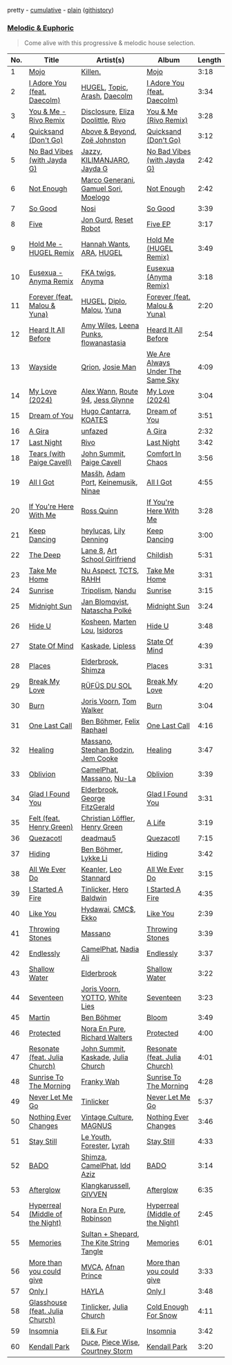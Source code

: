 pretty - [cumulative](/playlists/cumulative/Melodic%20&%20Euphoric.md) - [plain](/playlists/plain/37i9dQZF1DWTiVLKoHQ1yC) ([githistory](https://github.githistory.xyz/vitokorn/spotify-playlist-archive/blob/master/playlists/plain/37i9dQZF1DWTiVLKoHQ1yC))
### [Melodic & Euphoric](https://open.spotify.com/playlist/37i9dQZF1DWTiVLKoHQ1yC)

> Come alive with this progressive & melodic house selection.

| No. | Title | Artist(s) | Album | Length |
|---|---|---|---|---|
| 1 | [Mojo](https://open.spotify.com/track/1TUwu9RxQ8d7jbLBjow84b) | [Killen.](https://open.spotify.com/artist/0faVSLrVTvEXkpSVBUQ3Wt) | [Mojo](https://open.spotify.com/album/2Hm8DVrE5D2jTdS19n9Q2d) | 3:18 |
| 2 | [I Adore You (feat. Daecolm)](https://open.spotify.com/track/5nPbKG04fhLkIAjcPFaZq7) | [HUGEL](https://open.spotify.com/artist/5PlfkPxwCpRRWQJBxCa0By), [Topic](https://open.spotify.com/artist/0u6GtibW46tFX7koQ6uNJZ), [Arash](https://open.spotify.com/artist/7hQmAXAzWI6D350VTgkKTG), [Daecolm](https://open.spotify.com/artist/1IFAU4mznUcfPVP9z2c24N) | [I Adore You (feat. Daecolm)](https://open.spotify.com/album/5MrdEMJrBnauBJsd1nYY00) | 3:34 |
| 3 | [You & Me - Rivo Remix](https://open.spotify.com/track/0xoYZ45fgTfyQYREZPN7Sa) | [Disclosure](https://open.spotify.com/artist/6nS5roXSAGhTGr34W6n7Et), [Eliza Doolittle](https://open.spotify.com/artist/14L5rpGTLVUz1pD8fUeJB1), [Rivo](https://open.spotify.com/artist/2NrprO4CludRmaWtpqud10) | [You & Me (Rivo Remix)](https://open.spotify.com/album/3QIGpfgWXKujfMaecgKV9u) | 3:28 |
| 4 | [Quicksand (Don't Go)](https://open.spotify.com/track/31bZ1mzfyByfW5uPw1lxT7) | [Above & Beyond](https://open.spotify.com/artist/10gzBoINW3cLJfZUka8Zoe), [Zoë Johnston](https://open.spotify.com/artist/3dWyWwLvZWsWtXZHhmAiFL) | [Quicksand (Don't Go)](https://open.spotify.com/album/0WCqTOZHxoqdZBkwuyXZEC) | 3:12 |
| 5 | [No Bad Vibes (with Jayda G)](https://open.spotify.com/track/4DK8lTWgFCZRcErLgHQXWl) | [Jazzy](https://open.spotify.com/artist/7zAAwgV5Wqmvpb4GzvlRkP), [KILIMANJARO](https://open.spotify.com/artist/4QGD0m9AGZixhuPAzaBeD7), [Jayda G](https://open.spotify.com/artist/3NKVm2Jedcf6ibJr6pMUVx) | [No Bad Vibes (with Jayda G)](https://open.spotify.com/album/7m26pLm2a8SYagLBTD1I8W) | 2:42 |
| 6 | [Not Enough](https://open.spotify.com/track/0N2ZgOlNSHLZW18xbzRQIZ) | [Marco Generani](https://open.spotify.com/artist/6OFkyZFXxnH0hLJ4yeF7ki), [Gamuel Sori](https://open.spotify.com/artist/4lNfGpoJrHMGdxV4KoRsoi), [Moelogo](https://open.spotify.com/artist/6mctsJBrfcWvWH7S8h716D) | [Not Enough](https://open.spotify.com/album/3i5A2OxKlm9BJomyrYXE6U) | 2:42 |
| 7 | [So Good](https://open.spotify.com/track/2S9jqUEI9fiDNtSH707KR4) | [Nosi](https://open.spotify.com/artist/4XECs6DHU3xRrr0uydWY2R) | [So Good](https://open.spotify.com/album/4XdGFi19TK15rVAH9MiFBE) | 3:39 |
| 8 | [Five](https://open.spotify.com/track/1AyWOwYZStmF5jtgNThUWd) | [Jon Gurd](https://open.spotify.com/artist/2Nd5J1iedlzuNp32YYNuAl), [Reset Robot](https://open.spotify.com/artist/7hmPLllWGkE1X101Wv4vb3) | [Five EP](https://open.spotify.com/album/1d1C5lZ34OxnzawtsFMnCD) | 3:17 |
| 9 | [Hold Me - HUGEL Remix](https://open.spotify.com/track/0seRK4ZwnDsM2mNhbjmA3e) | [Hannah Wants](https://open.spotify.com/artist/7sK4hnuUOXw6VStDw0q8NI), [ARA](https://open.spotify.com/artist/2hhItOB9DuMhxXkU26wgZK), [HUGEL](https://open.spotify.com/artist/5PlfkPxwCpRRWQJBxCa0By) | [Hold Me (HUGEL Remix)](https://open.spotify.com/album/4urqiH5imumvebwWjvkbGD) | 3:49 |
| 10 | [Eusexua - Anyma Remix](https://open.spotify.com/track/6uS58ykUmaKr8YWIecDPP6) | [FKA twigs](https://open.spotify.com/artist/6nB0iY1cjSY1KyhYyuIIKH), [Anyma](https://open.spotify.com/artist/4iBwchw0U0GZv5RfVYSMxN) | [Eusexua (Anyma Remix)](https://open.spotify.com/album/3XNLi9xalekB3v4swIj7zN) | 3:18 |
| 11 | [Forever (feat. Malou & Yuna)](https://open.spotify.com/track/0WS1qLcXKsCGt5e3dqq30S) | [HUGEL](https://open.spotify.com/artist/5PlfkPxwCpRRWQJBxCa0By), [Diplo](https://open.spotify.com/artist/5fMUXHkw8R8eOP2RNVYEZX), [Malou](https://open.spotify.com/artist/5mU7ohKXRejACFS8eZIixp), [Yuna](https://open.spotify.com/artist/3kHVioJpVxlazAAKQ64pC1) | [Forever (feat. Malou & Yuna)](https://open.spotify.com/album/4nXpTQXjFGtB5n3vC76IBR) | 2:20 |
| 12 | [Heard It All Before](https://open.spotify.com/track/0myWiaL4haQPN2uPZvVwc2) | [Amy Wiles](https://open.spotify.com/artist/4ztolv1NbTfNxSjS1EgtOX), [Leena Punks](https://open.spotify.com/artist/4v86SW8ZXq6cYAvMnaqYWt), [flowanastasia](https://open.spotify.com/artist/6AAhs4ooZ8UUIuuhWj1ZjM) | [Heard It All Before](https://open.spotify.com/album/6oX3DYMCxQrrwTpaMZc8VH) | 2:54 |
| 13 | [Wayside](https://open.spotify.com/track/41BRWHGuqEcSZszacBBCld) | [Qrion](https://open.spotify.com/artist/0bGDTQ78MVgI5Snqo9KJZw), [Josie Man](https://open.spotify.com/artist/1bkxOwOWP9R4SzB6poMhtQ) | [We Are Always Under The Same Sky](https://open.spotify.com/album/0SpZZ8NyMsk2xlKrp9rBkJ) | 4:09 |
| 14 | [My Love (2024)](https://open.spotify.com/track/2nljjiWhzVIugb5vgEMQQk) | [Alex Wann](https://open.spotify.com/artist/6PTNNcLg90Kkl89JcEwKhT), [Route 94](https://open.spotify.com/artist/1dgdvbogmctybPrGEcnYf6), [Jess Glynne](https://open.spotify.com/artist/4ScCswdRlyA23odg9thgIO) | [My Love (2024)](https://open.spotify.com/album/73PdhRzMikkkImZ4qHOzZ3) | 3:04 |
| 15 | [Dream of You](https://open.spotify.com/track/2XAwf3OU5APIc4OIn62AjC) | [Hugo Cantarra](https://open.spotify.com/artist/7bI21Y9xsFRFVtt3cWf73n), [KOATES](https://open.spotify.com/artist/5YSPtpr66K8oOTvy3UjDcj) | [Dream of You](https://open.spotify.com/album/43K4hlaKhlSAIRgUb5zMPg) | 3:51 |
| 16 | [A Gira](https://open.spotify.com/track/5QwJtoSfJqEPHlNCm46uex) | [unfazed](https://open.spotify.com/artist/6Wum1TGlR5ndmClcDmHeg0) | [A Gira](https://open.spotify.com/album/2rC25GOtlshiG5XOkXIh1E) | 2:32 |
| 17 | [Last Night](https://open.spotify.com/track/2fr3zUXQFLztUhpfBu6Wpq) | [Rivo](https://open.spotify.com/artist/2NrprO4CludRmaWtpqud10) | [Last Night](https://open.spotify.com/album/61FSTdvDNl2fNqdGKTrXib) | 3:42 |
| 18 | [Tears (with Paige Cavell)](https://open.spotify.com/track/2NKwz3gyK8da44pR2ZbiM1) | [John Summit](https://open.spotify.com/artist/7kNqXtgeIwFtelmRjWv205), [Paige Cavell](https://open.spotify.com/artist/6K3xqGQiS7BLYG6llkAF24) | [Comfort In Chaos](https://open.spotify.com/album/2pHm3ZP2R3phzCYi7ilGN2) | 3:56 |
| 19 | [All I Got](https://open.spotify.com/track/2LMK2xLfWLKbfjZgtBWByM) | [Masšh](https://open.spotify.com/artist/6QRqfE9Na7BRYG1mxRYqGs), [Adam Port](https://open.spotify.com/artist/2loEsOijJ6XiGzWYFXMIRk), [Keinemusik](https://open.spotify.com/artist/26WKgv73kRHD0gEDKD1i8j), [Ninae](https://open.spotify.com/artist/5aTBULJ6efMF1VyzcxMXa6) | [All I Got](https://open.spotify.com/album/7Mmq6Qpis7mg3g8j4uzBTL) | 4:55 |
| 20 | [If You're Here With Me](https://open.spotify.com/track/1gp4PEvDlABR6els2tgWdc) | [Ross Quinn](https://open.spotify.com/artist/7zaRAbRhvbrGObP8CjdTsr) | [If You're Here With Me](https://open.spotify.com/album/5uYuUtiS2gs7X2tVLGkz6M) | 3:28 |
| 21 | [Keep Dancing](https://open.spotify.com/track/0WYihY6WRZeHYixHV6cMSP) | [heylucas](https://open.spotify.com/artist/4hheW577K2nAMAwDuTGAA4), [Lily Denning](https://open.spotify.com/artist/3gY5phLoPwEPBcHXck53XX) | [Keep Dancing](https://open.spotify.com/album/7478dTxcx2Gg9zuoKLF3RG) | 3:00 |
| 22 | [The Deep](https://open.spotify.com/track/71RUnMMD5MX4ew96dMDCl4) | [Lane 8](https://open.spotify.com/artist/27gtK7m9vYwCyJ04zz0kIb), [Art School Girlfriend](https://open.spotify.com/artist/3rtvvt1kuQ4luEWq8epaHD) | [Childish](https://open.spotify.com/album/2tj4SjIgpp92mAT2wtiDoZ) | 5:31 |
| 23 | [Take Me Home](https://open.spotify.com/track/595mcofiqQr4E0Ihpr5ZMA) | [Nu Aspect](https://open.spotify.com/artist/4NhRml5ZOfNaYJAHUE0XwT), [TCTS](https://open.spotify.com/artist/1mFGfrveXbpolppPgO29Io), [RAHH](https://open.spotify.com/artist/1WR2sls6n0N1usqywvysnX) | [Take Me Home](https://open.spotify.com/album/0XDch3owENNks3bapuFjAs) | 3:31 |
| 24 | [Sunrise](https://open.spotify.com/track/5B4s1YdlPmrvw0ezwn4Dsb) | [Tripolism](https://open.spotify.com/artist/18JlbX3l0yzlwdnQVJrLsp), [Nandu](https://open.spotify.com/artist/5Kf73Whb7MShPJMFlvv8k0) | [Sunrise](https://open.spotify.com/album/3jL6JX0ASVF3UX9P8mZQdV) | 3:15 |
| 25 | [Midnight Sun](https://open.spotify.com/track/5H5wa2EQJyOkR0ghHZDcNI) | [Jan Blomqvist](https://open.spotify.com/artist/5wMlMjOLeJfS5DfxqGfm83), [Natascha Polké](https://open.spotify.com/artist/5FLN3H4PiuUQMmFzGmcQ96) | [Midnight Sun](https://open.spotify.com/album/7rsuL0QKTG0jAceR17H1uZ) | 3:24 |
| 26 | [Hide U](https://open.spotify.com/track/4V5CI7i0zZJxXUgwzfjuDI) | [Kosheen](https://open.spotify.com/artist/5squ8uM6fhMQY71t9xobJC), [Marten Lou](https://open.spotify.com/artist/7MmHXD2ESooP0XdgrVuKTK), [Isidoros](https://open.spotify.com/artist/7mruJTmwlBJyHBAdnMtCrb) | [Hide U](https://open.spotify.com/album/1M1V1AUFqCvUMqREoveuAG) | 3:48 |
| 27 | [State Of Mind](https://open.spotify.com/track/769a3KrWIeyqIeAsKSyq2Y) | [Kaskade](https://open.spotify.com/artist/6TQj5BFPooTa08A7pk8AQ1), [Lipless](https://open.spotify.com/artist/0XmmX4fE4SiRMu3ICsP5sA) | [State Of Mind](https://open.spotify.com/album/3l1Cs2OVHkj5aLiFHyOlDg) | 4:39 |
| 28 | [Places](https://open.spotify.com/track/2YiczArWQL4ScWgYrX7AXw) | [Elderbrook](https://open.spotify.com/artist/2vf4pRsEY6LpL5tKmqWb64), [Shimza](https://open.spotify.com/artist/0WHbjg8hVel1R9kq5794HX) | [Places](https://open.spotify.com/album/0ztVQzAWvrm8HBVwebIsyM) | 3:31 |
| 29 | [Break My Love](https://open.spotify.com/track/3tqyv30P7pO53IAIUo8IeN) | [RÜFÜS DU SOL](https://open.spotify.com/artist/5Pb27ujIyYb33zBqVysBkj) | [Break My Love](https://open.spotify.com/album/52LgW9Zy9r1T3uVsT07Y6Y) | 4:20 |
| 30 | [Burn](https://open.spotify.com/track/6Qjj2GM9yVFD4mM9L3EfUx) | [Joris Voorn](https://open.spotify.com/artist/4jGpKAmwvU263l0tUh4xKU), [Tom Walker](https://open.spotify.com/artist/7z2avKuuiMAT4XZJFv8Rvh) | [Burn](https://open.spotify.com/album/4VoDJLEzNcvNIMDSZ684yk) | 3:04 |
| 31 | [One Last Call](https://open.spotify.com/track/30nygP64gBZqbLoWC72vNq) | [Ben Böhmer](https://open.spotify.com/artist/5tDjiBYUsTqzd0RkTZxK7u), [Felix Raphael](https://open.spotify.com/artist/4nknUpUYu4baxWwkunq81Z) | [One Last Call](https://open.spotify.com/album/4P5fu99YdeoP7K29RyOvyy) | 4:16 |
| 32 | [Healing](https://open.spotify.com/track/1tRD1LXAAy2VPKwdVoHIMI) | [Massano](https://open.spotify.com/artist/6htWLP8aiuf19FYMA4VQAZ), [Stephan Bodzin](https://open.spotify.com/artist/2nq2BeSbzExGAv3Y4HgUf7), [Jem Cooke](https://open.spotify.com/artist/0AkL5tzM3UsDlWak9E0OwH) | [Healing](https://open.spotify.com/album/11MWTmeKNRaPCGR9wcFsGp) | 3:47 |
| 33 | [Oblivion](https://open.spotify.com/track/6nuqo0u5Ex03YMRL0SdyLs) | [CamelPhat](https://open.spotify.com/artist/240wlM8vDrf6S4zCyzGj2W), [Massano](https://open.spotify.com/artist/6htWLP8aiuf19FYMA4VQAZ), [Nu-La](https://open.spotify.com/artist/4yzrGOiPCcssfpKBT0bnHR) | [Oblivion](https://open.spotify.com/album/2K5l5X07mVNjRbJ0myFG9X) | 3:39 |
| 34 | [Glad I Found You](https://open.spotify.com/track/4D7WGniYHsapNrosDX8KDK) | [Elderbrook](https://open.spotify.com/artist/2vf4pRsEY6LpL5tKmqWb64), [George FitzGerald](https://open.spotify.com/artist/3KOHpygRuo1ruQAbEneR3t) | [Glad I Found You](https://open.spotify.com/album/5zB2w539G0UD6sGpnevP07) | 3:31 |
| 35 | [Felt (feat. Henry Green)](https://open.spotify.com/track/6aZdYHEp6dkDOczK60y41d) | [Christian Löffler](https://open.spotify.com/artist/3tSvlEzeDnVbQJBTkIA6nO), [Henry Green](https://open.spotify.com/artist/0VbDAlm2KUlKI5UhXRBKWp) | [A Life](https://open.spotify.com/album/4NFeATnC0BhLtvXInTdO9R) | 3:19 |
| 36 | [Quezacotl](https://open.spotify.com/track/24jPquymYcAxmOUXwjJwLk) | [deadmau5](https://open.spotify.com/artist/2CIMQHirSU0MQqyYHq0eOx) | [Quezacotl](https://open.spotify.com/album/1wU8NaPgbgLvsK8tUA2t2z) | 7:15 |
| 37 | [Hiding](https://open.spotify.com/track/3kFnwZHnMMNeO2YpOZyZVw) | [Ben Böhmer](https://open.spotify.com/artist/5tDjiBYUsTqzd0RkTZxK7u), [Lykke Li](https://open.spotify.com/artist/6oBm8HB0yfrIc9IHbxs6in) | [Hiding](https://open.spotify.com/album/0bmziZNLLEcA5Av2v3DgHx) | 3:42 |
| 38 | [All We Ever Do](https://open.spotify.com/track/1J0k2Hz5YkuMwpUG2bOxjw) | [Keanler](https://open.spotify.com/artist/1TMkg5qcE49Wc66pPls4NK), [Leo Stannard](https://open.spotify.com/artist/37fzXndf2fxVrk7qarhyo0) | [All We Ever Do](https://open.spotify.com/album/3pOmkq9d9mm07H7iVYrZjV) | 3:15 |
| 39 | [I Started A Fire](https://open.spotify.com/track/2uJHnCeUc7aqiGwjHel34e) | [Tinlicker](https://open.spotify.com/artist/5EmEZjq8eHEC6qFnT63Lza), [Hero Baldwin](https://open.spotify.com/artist/3F5e8tUWnf1MKKwW89rSg6) | [I Started A Fire](https://open.spotify.com/album/2ATyX4rOvSRp5dZk6PlsUH) | 4:35 |
| 40 | [Like You](https://open.spotify.com/track/5cTXoEwwSBUchuNGeURbZT) | [Hydawai](https://open.spotify.com/artist/5adV10VCaQCO3HJLlVQiFZ), [CMC$](https://open.spotify.com/artist/78DWNk8gFHU30TGITAgbM7), [Ekko](https://open.spotify.com/artist/4QKGlPUIuL7IzE4vsVwIu6) | [Like You](https://open.spotify.com/album/1K6suHCZSSwuZucm6H8ypP) | 2:39 |
| 41 | [Throwing Stones](https://open.spotify.com/track/1IWIcqxOyoCDnzRHKTc1F5) | [Massano](https://open.spotify.com/artist/6htWLP8aiuf19FYMA4VQAZ) | [Throwing Stones](https://open.spotify.com/album/1oqD3HkCzU48MmKANuFb6c) | 3:39 |
| 42 | [Endlessly](https://open.spotify.com/track/6QeO1fYyKamrW3JcdlfSoP) | [CamelPhat](https://open.spotify.com/artist/240wlM8vDrf6S4zCyzGj2W), [Nadia Ali](https://open.spotify.com/artist/1C60viSZv6BoYtrnkZ44g5) | [Endlessly](https://open.spotify.com/album/1xxj3i8zJ8a9mFIf23ymLv) | 3:37 |
| 43 | [Shallow Water](https://open.spotify.com/track/74gSgOTNzmotJKcyKRpjom) | [Elderbrook](https://open.spotify.com/artist/2vf4pRsEY6LpL5tKmqWb64) | [Shallow Water](https://open.spotify.com/album/4cMVEtKn0ikqpYrHpHq89w) | 3:22 |
| 44 | [Seventeen](https://open.spotify.com/track/7JWcNzIEvT4YIS0hplWZBs) | [Joris Voorn](https://open.spotify.com/artist/4jGpKAmwvU263l0tUh4xKU), [YOTTO](https://open.spotify.com/artist/5Dyfxq0ZrFjjeFBdSNxDbo), [White Lies](https://open.spotify.com/artist/6ssXMmc5EOUrauZxirM910) | [Seventeen](https://open.spotify.com/album/18n4STVyi9RQAlFSYINDf3) | 3:23 |
| 45 | [Martin](https://open.spotify.com/track/6o9cf8uFietnTZLtSGCvHH) | [Ben Böhmer](https://open.spotify.com/artist/5tDjiBYUsTqzd0RkTZxK7u) | [Bloom](https://open.spotify.com/album/57OLEpkhCXysV9FWrSbwid) | 3:49 |
| 46 | [Protected](https://open.spotify.com/track/1cRRIRrUiPnLOvsnWNhoH9) | [Nora En Pure](https://open.spotify.com/artist/24DO0PijjITGIEWsO8XaPs), [Richard Walters](https://open.spotify.com/artist/3rUqgY188kWz0hKkqnpk9F) | [Protected](https://open.spotify.com/album/4MOIA5rcy0XfN7kRWmSukG) | 4:00 |
| 47 | [Resonate (feat. Julia Church)](https://open.spotify.com/track/2pvQCbUnXHOpAcJOkgAYmZ) | [John Summit](https://open.spotify.com/artist/7kNqXtgeIwFtelmRjWv205), [Kaskade](https://open.spotify.com/artist/6TQj5BFPooTa08A7pk8AQ1), [Julia Church](https://open.spotify.com/artist/4dHGNdVhBxCJUyMk9dR727) | [Resonate (feat. Julia Church)](https://open.spotify.com/album/7r9LSib4rKpvAS9hTRt1QJ) | 4:01 |
| 48 | [Sunrise To The Morning](https://open.spotify.com/track/3emVhc0IE2PTmy2XUFqHmF) | [Franky Wah](https://open.spotify.com/artist/3IG3Ub4ra8AuSxCFDVkVco) | [Sunrise To The Morning](https://open.spotify.com/album/2V4T76ceB2EAjQf1optzOn) | 4:28 |
| 49 | [Never Let Me Go](https://open.spotify.com/track/461Usqeu4aQSrkm36xPvqN) | [Tinlicker](https://open.spotify.com/artist/5EmEZjq8eHEC6qFnT63Lza) | [Never Let Me Go](https://open.spotify.com/album/1wZnDT6rUpSgPvrxpmfUA9) | 5:37 |
| 50 | [Nothing Ever Changes](https://open.spotify.com/track/1oytqQdZTKnICWgqCW9SrI) | [Vintage Culture](https://open.spotify.com/artist/28uJnu5EsrGml2tBd7y8ts), [MAGNUS](https://open.spotify.com/artist/4pOglqMAavrWFo20ORRx5w) | [Nothing Ever Changes](https://open.spotify.com/album/0HlphAJZzZbQ9xcqaD2yX4) | 3:46 |
| 51 | [Stay Still](https://open.spotify.com/track/1tM2jivvLKpF5TNtwKKyEB) | [Le Youth](https://open.spotify.com/artist/1Zz6NBe8UIZjm88TvehFtx), [Forester](https://open.spotify.com/artist/3d13oWvwmjcodRr3NzdArc), [Lyrah](https://open.spotify.com/artist/5JyKQ4MQ2HkU1n1BYiKMWW) | [Stay Still](https://open.spotify.com/album/1Liw9JDxORvLa5ZQnWJbdX) | 4:33 |
| 52 | [BADO](https://open.spotify.com/track/54ThjvbWJnmRSKI7Jp82cA) | [Shimza](https://open.spotify.com/artist/0WHbjg8hVel1R9kq5794HX), [CamelPhat](https://open.spotify.com/artist/240wlM8vDrf6S4zCyzGj2W), [Idd Aziz](https://open.spotify.com/artist/0LC3HTEh3afI3UfpmSdShk) | [BADO](https://open.spotify.com/album/1fDVNJlFOylIlxzbllqADM) | 3:14 |
| 53 | [Afterglow](https://open.spotify.com/track/5lGgglkaWaFS5g0yRlqeV7) | [Klangkarussell](https://open.spotify.com/artist/041iTeoMIwXMlShuQPIVKo), [GIVVEN](https://open.spotify.com/artist/7e1aNehmQevT0RVtN8Pzly) | [Afterglow](https://open.spotify.com/album/7jLwbeWUr2NVz7fZmX6rRb) | 6:35 |
| 54 | [Hyperreal (Middle of the Night)](https://open.spotify.com/track/1f9H7N9ijHFnV0BqJufUIS) | [Nora En Pure](https://open.spotify.com/artist/24DO0PijjITGIEWsO8XaPs), [Robinson](https://open.spotify.com/artist/38CvLGTsjtoloDgv3OKQp8) | [Hyperreal (Middle of the Night)](https://open.spotify.com/album/2pxGM2WjzQEQ7yowyjbnYc) | 2:45 |
| 55 | [Memories](https://open.spotify.com/track/02PEQC6LVga28eL5xLJiaI) | [Sultan + Shepard](https://open.spotify.com/artist/14Tg9FvbNismPR1PJHxRau), [The Kite String Tangle](https://open.spotify.com/artist/3D6cosC5ZOLCpRxt6T3XS7) | [Memories](https://open.spotify.com/album/59lU1VSU9h5dLOXnOQX9zJ) | 6:01 |
| 56 | [More than you could give](https://open.spotify.com/track/5fbbmByDHyc65qietqLMvZ) | [MVCA](https://open.spotify.com/artist/73C7eV9oN6yGgLSu8vIO4R), [Afnan Prince](https://open.spotify.com/artist/0T3J2fxgciLGud2pwqHixZ) | [More than you could give](https://open.spotify.com/album/3TKZ7y0qtzQW22LGolrVwt) | 3:33 |
| 57 | [Only I](https://open.spotify.com/track/0vdrnfVsWCOtxOTO8z0vaV) | [HAYLA](https://open.spotify.com/artist/4yX6mpMyBGf9UfvBB8JJrc) | [Only I](https://open.spotify.com/album/6GfqIy3LzvsBQ5fkrGAp5d) | 3:48 |
| 58 | [Glasshouse (feat. Julia Church)](https://open.spotify.com/track/1fUyoGJs0QM15YnBFUwOVb) | [Tinlicker](https://open.spotify.com/artist/5EmEZjq8eHEC6qFnT63Lza), [Julia Church](https://open.spotify.com/artist/4dHGNdVhBxCJUyMk9dR727) | [Cold Enough For Snow](https://open.spotify.com/album/0Mc3GAbIwtgywCJadgGFgi) | 4:11 |
| 59 | [Insomnia](https://open.spotify.com/track/7GJz7LUlNyf5DahBhG1XIg) | [Eli & Fur](https://open.spotify.com/artist/5CkVLGKUJkIc1pmSk10QP4) | [Insomnia](https://open.spotify.com/album/2m4l1KffyARA2MSaAJhEKH) | 3:42 |
| 60 | [Kendall Park](https://open.spotify.com/track/2SXi0cldambE2930H18LoL) | [Duce](https://open.spotify.com/artist/6MBI5TYgu9T3s5NeqAgbxD), [Piece Wise](https://open.spotify.com/artist/3ZgGFg9kFshmpMnayjb1Nk), [Courtney Storm](https://open.spotify.com/artist/6zd0ClAbzCmZ9qReLzekUV) | [Kendall Park](https://open.spotify.com/album/6wp9Rv4sM3NOfTaEzxY1pf) | 3:20 |